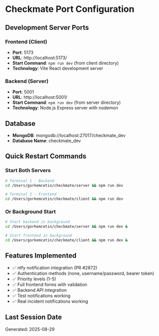 # Checkmate Port Configuration

## Development Server Ports

### Frontend (Client)
- **Port**: 5173
- **URL**: http://localhost:5173/
- **Start Command**: `npm run dev` (from client directory)
- **Technology**: Vite React development server

### Backend (Server)  
- **Port**: 5001
- **URL**: http://localhost:5001/
- **Start Command**: `npm run dev` (from server directory)
- **Technology**: Node.js Express server with nodemon

## Database
- **MongoDB**: mongodb://localhost:27017/checkmate_dev
- **Database Name**: checkmate_dev

## Quick Restart Commands

### Start Both Servers
```bash
# Terminal 1 - Backend
cd /Users/gorkemcetin/checkmate/server && npm run dev

# Terminal 2 - Frontend  
cd /Users/gorkemcetin/checkmate/client && npm run dev
```

### Or Background Start
```bash
# Start backend in background
cd /Users/gorkemcetin/checkmate/server && npm run dev &

# Start frontend in background
cd /Users/gorkemcetin/checkmate/client && npm run dev &
```

## Features Implemented
- ✅ ntfy notification integration (PR #2872)
- ✅ Authentication methods (none, username/password, bearer token)
- ✅ Priority levels (1-5)
- ✅ Full frontend forms with validation
- ✅ Backend API integration
- ✅ Test notifications working
- ✅ Real incident notifications working

## Last Session Date
Generated: 2025-08-29